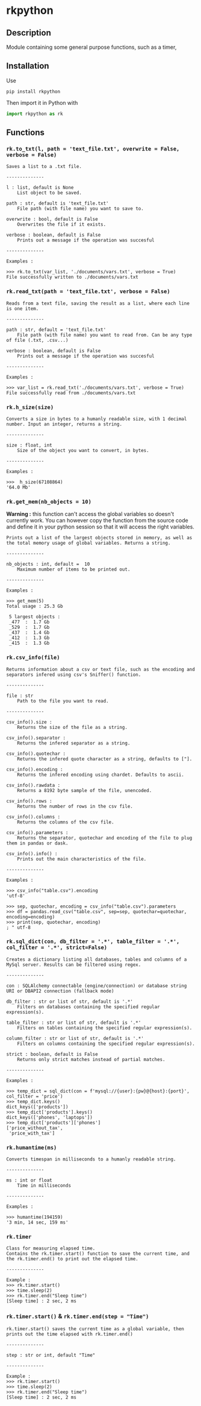 # rkpython

## Description
Module containing some general purpose functions, such as a timer, 
  
## Installation
Use  
```
pip install rkpython
```
  
Then import it in Python with 
```python
import rkpython as rk
```
## Functions
  
### `rk.to_txt(l, path = 'text_file.txt', overwrite = False, verbose = False)`
	
    Saves a list to a .txt file.

    --------------
    
    l : list, default is None
        List object to be saved.  
    
    path : str, default is 'text_file.txt'
        File path (with file name) you want to save to.  
    
    overwrite : bool, default is False  
        Overwrites the file if it exists.
        
    verbose : boolean, default is False
        Prints out a message if the operation was succesful
        
    --------------

    Examples :
    
    >>> rk.to_txt(var_list, './documents/vars.txt', verbose = True)
    File successfully written to ./documents/vars.txt

	
### `rk.read_txt(path = 'text_file.txt', verbose = False)`  

    Reads from a text file, saving the result as a list, where each line is one item.
    
    --------------
    
    path : str, default = 'text_file.txt'
        File path (with file name) you want to read from. Can be any type of file (.txt, .csv...)  
    
    verbose : boolean, default is False
        Prints out a message if the operation was succesful
        
    --------------

    Examples :
    
    >>> var_list = rk.read_txt('./documents/vars.txt', verbose = True)
    File successfully read from ./documents/vars.txt

	
### `rk.h_size(size)`


    Converts a size in bytes to a humanly readable size, with 1 decimal number. Input an integer, returns a string.
    
    --------------
        
    size : float, int
        Size of the object you want to convert, in bytes.
        
    --------------

    Examples :
    
    >>>  h_size(67108864)
    '64.0 Mb'
	
### `rk.get_mem(nb_objects = 10)` 
  
**Warning :** this function can't access the global variables so doesn't currently work. You can however copy the function from the source code and define it in your python session so that it will access the right variables.

    Prints out a list of the largest objects stored in memory, as well as the total memory usage of global variables. Returns a string.
    
    --------------
        
    nb_objects : int, default =  10
        Maximum number of items to be printed out.
        
    --------------

    Examples :
    
    >>> get_mem(5)
    Total usage : 25.3 Gb
    
     5 largest objects :
     _477  :  1.7 Gb
     _529  :  1.7 Gb
     _437  :  1.4 Gb
     _412  :  1.3 Gb
     _415  :  1.3 Gb
	

### `rk.csv_info(file)`

    Returns information about a csv or text file, such as the encoding and separators infered using csv's Sniffer() function.
    
    --------------
        
    file : str
        Path to the file you want to read.
        
    --------------
    
    csv_info().size :
        Returns the size of the file as a string.

    csv_info().separator :
        Returns the infered separator as a string.
        
    csv_info().quotechar :
        Returns the infered quote character as a string, defaults to ["].
        
    csv_info().encoding :
        Returns the infered encoding using chardet. Defaults to ascii.
        
    csv_info().rawdata :
        Returns a 8192 byte sample of the file, unencoded.

    csv_info().rows :
        Returns the number of rows in the csv file.        
        
    csv_info().columns :
        Returns the columns of the csv file.
            
    csv_info().parameters :
        Returns the separator, quotechar and encoding of the file to plug them in pandas or dask.        
            
    csv_info().info() :
        Prints out the main characteristics of the file.

    --------------

    Examples :
    
    >>> csv_info("table.csv").encoding
    'utf-8'
    
    >>> sep, quotechar, encoding = csv_info("table.csv").parameters
    >>> df = pandas.read_csv("table.csv", sep=sep, quotechar=quotechar, encoding=encoding)
    >>> print(sep, quotechar, encoding)
    ; " utf-8


### `rk.sql_dict(con, db_filter = '.*', table_filter = '.*', col_filter = '.*', strict=False)`

    Creates a dictionary listing all databases, tables and columns of a MySql server. Results can be filtered using regex.
    
    --------------
    
    con : SQLAlchemy connectable (engine/connection) or database string URI or DBAPI2 connection (fallback mode)
    
    db_filter : str or list of str, default is '.*'
        Filters on databases containing the specified regular expression(s).
    
    table_filter : str or list of str, default is '.*'
        Filters on tables containing the specified regular expression(s).
  
    column_filter : str or list of str, default is '.*'
        Filters on columns containing the specified regular expression(s).
        
    strict : boolean, default is False
        Returns only strict matches instead of partial matches.
        
    --------------

    Examples :
    
    >>> temp_dict = sql_dict(con = f'mysql://{user}:{pw}@{host}:{port}', col_filter = 'price')
    >>> temp_dict.keys()
    dict_keys(['products'])
    >>> temp_dict['products'].keys()
    dict_keys(['phones', 'laptops'])
    >>> temp_dict['products']['phones']
    ['price_without_tax',
     'price_with_tax']
    

### `rk.humantime(ms)`

    Converts timespan in milliseconds to a humanly readable string.
    
    --------------
    
    ms : int or float
        Time in milliseconds

    --------------

    Examples :
    
    >>> humantime(194159)
    '3 min, 14 sec, 159 ms'
	

### `rk.timer`

    Class for measuring elapsed time.
    Contains the rk.timer.start() function to save the current time, and the rk.timer.end() to print out the elapsed time.

    --------------
    
    Example :
    >>> rk.timer.start()
    >>> time.sleep(2)
    >>> rk.timer.end("Sleep time")
    [Sleep time] : 2 sec, 2 ms


### `rk.timer.start()` & `rk.timer.end(step = "Time")`

	rk.timer.start() saves the current time as a global variable, then prints out the time elapsed with rk.timer.end()
	
	--------------
	
	step : str or int, default "Time"

	--------------

	Example :
	>>> rk.timer.start()
	>>> time.sleep(2)
	>>> rk.timer.end("Sleep time")
	[Sleep time] : 2 sec, 2 ms